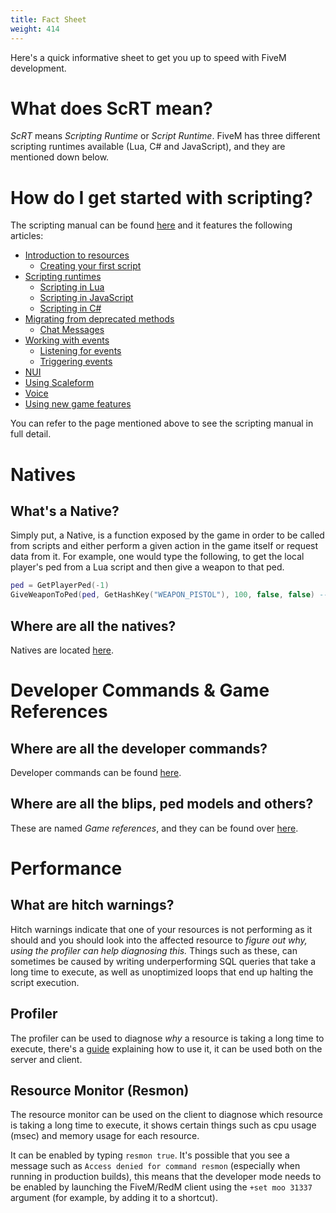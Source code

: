 ```yaml
---
title: Fact Sheet
weight: 414
---
```


Here's a quick informative sheet to get you up to speed with FiveM development.

# What does ScRT mean?
_ScRT_ means _Scripting Runtime_ or _Script Runtime_. FiveM has three different scripting runtimes available (Lua, C# and JavaScript), and they are mentioned down below.

# How do I get started with scripting?
The scripting manual can be found [here](/docs/developers/scripting-manual/) and it features the following articles:

- [Introduction to resources](/docs/developers/scripting-manual/introduction/introduction-to-resources)
    - [Creating your first script](/docs/developers/scripting-manual/introduction/creating-your-first-script)
- [Scripting runtimes](/docs/developers/scripting-manual/runtimes)
    - [Scripting in Lua](/docs/developers/scripting-manual/runtimes/lua)
    - [Scripting in JavaScript](/docs/developers/scripting-manual/runtimes/javascript)
    - [Scripting in C#](/docs/developers/scripting-manual/runtimes/csharp)
- [Migrating from deprecated methods](/docs/developers/scripting-manual/migrating-from-deprecated)
  - [Chat Messages](/docs/developers/scripting-manual/migrating-from-deprecated/chat-messages)
- [Working with events](/docs/developers/scripting-manual/working-with-events)
  - [Listening for events](/docs/developers/scripting-manual/working-with-events/listening-for-events)
  - [Triggering events](/docs/developers/scripting-manual/working-with-events/triggering-events)
- [NUI](/docs/developers/scripting-manual/nui-development)
- [Using Scaleform](/docs/developers/scripting-manual/using-scaleform)
- [Voice](/docs/developers/scripting-manual/voice)
- [Using new game features](/docs/developers/scripting-manual/using-new-game-features)

You can refer to the page mentioned above to see the scripting manual in full detail.

# Natives
## What's a Native?
Simply put, a Native, is a function exposed by the game in order to be called from scripts and either perform a given action in the game itself or request data from it. For example, one would type the following, to get the local player's ped from a Lua script and then give a weapon to that ped. 

```lua
ped = GetPlayerPed(-1)
GiveWeaponToPed(ped, GetHashKey("WEAPON_PISTOL"), 100, false, false) -- We got a gun now!
```

## Where are all the natives?
Natives are located [here](https://docs.fivem.net/natives/).

# Developer Commands & Game References
## Where are all the developer commands?
Developer commands can be found [here](/docs/client-manual/console-commands/#developer-commands).

## Where are all the blips, ped models and others?
These are named _Game references_, and they can be found over [here](/docs/game-references).

# Performance
## What are hitch warnings?
Hitch warnings indicate that one of your resources is not performing as it should and you should look into the affected resource to _figure out why, using the profiler can help diagnosing this._ Things such as these, can sometimes be caused by writing underperforming SQL queries that take a long time to execute, as well as unoptimized loops that end up halting the script execution.

## Profiler
The profiler can be used to diagnose _why_ a resource is taking a long time to execute, there's a [guide](/docs/developers/scripting-manual/debugging/using-profiler) explaining how to use it, it can be used both on the server and client.

## Resource Monitor (Resmon)
The resource monitor can be used on the client to diagnose which resource is taking a long time to execute, it shows certain things such as cpu usage (msec) and memory usage for each resource. 

It can be enabled by typing `resmon true`. It's possible that you see a message such as `Access denied for command resmon` (especially when running in production builds), this means that the developer mode needs to be enabled by launching the FiveM/RedM client using the `+set moo 31337` argument (for example, by adding it to a shortcut).